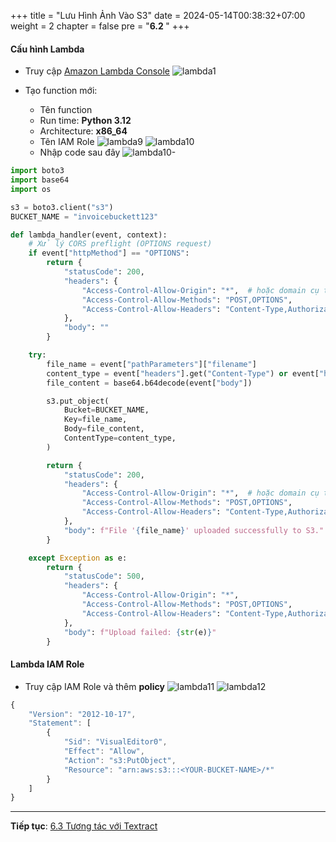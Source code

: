 +++
title = "Lưu Hình Ảnh Vào S3"
date = 2024-05-14T00:38:32+07:00
weight = 2
chapter = false
pre = "<b>6.2 </b>"
+++

#### Cấu hình Lambda

- Truy cập [Amazon Lambda Console](https://ap-southeast-1.console.aws.amazon.com/lambda/home?region=ap-southeast-1#/functions)
   ![lambda1](/images/6/lambda1.png?width=90pc)

- Tạo function mới:
  - Tên function
  - Run time: **Python 3.12**
  - Architecture: **x86_64**
  - Tên IAM Role
   ![lambda9](/images/6/lambda9.png?width=90pc)
   ![lambda10](/images/6/lambda10.png?width=90pc)
   - Nhập code sau đây
   ![lambda10-](/images/6/lambda10-.png?width=90pc)

```python
import boto3
import base64
import os

s3 = boto3.client("s3")
BUCKET_NAME = "invoicebuckett123"

def lambda_handler(event, context):
    # Xử lý CORS preflight (OPTIONS request)
    if event["httpMethod"] == "OPTIONS":
        return {
            "statusCode": 200,
            "headers": {
                "Access-Control-Allow-Origin": "*",  # hoặc domain cụ thể nếu bạn muốn
                "Access-Control-Allow-Methods": "POST,OPTIONS",
                "Access-Control-Allow-Headers": "Content-Type,Authorization",
            },
            "body": ""
        }

    try:
        file_name = event["pathParameters"]["filename"]
        content_type = event["headers"].get("Content-Type") or event["headers"].get("content-type", "application/octet-stream")
        file_content = base64.b64decode(event["body"])

        s3.put_object(
            Bucket=BUCKET_NAME,
            Key=file_name,
            Body=file_content,
            ContentType=content_type,
        )

        return {
            "statusCode": 200,
            "headers": {
                "Access-Control-Allow-Origin": "*",  # hoặc domain cụ thể
                "Access-Control-Allow-Methods": "POST,OPTIONS",
                "Access-Control-Allow-Headers": "Content-Type,Authorization",
            },
            "body": f"File '{file_name}' uploaded successfully to S3."
        }

    except Exception as e:
        return {
            "statusCode": 500,
            "headers": {
                "Access-Control-Allow-Origin": "*",
                "Access-Control-Allow-Methods": "POST,OPTIONS",
                "Access-Control-Allow-Headers": "Content-Type,Authorization",
            },
            "body": f"Upload failed: {str(e)}"
        }
```

#### Lambda IAM Role
- Truy cập IAM Role và thêm **policy**
   ![lambda11](/images/6/lambda11.png?width=90pc)
   ![lambda12](/images/6/lambda12.png?width=90pc)
```js
{
    "Version": "2012-10-17",
    "Statement": [
        {
            "Sid": "VisualEditor0",
            "Effect": "Allow",
            "Action": "s3:PutObject",
            "Resource": "arn:aws:s3:::<YOUR-BUCKET-NAME>/*"
        }
    ]
}
```
---
**Tiếp tục**:
[6.3 Tương tác với Textract](../6.3-withTextract/)